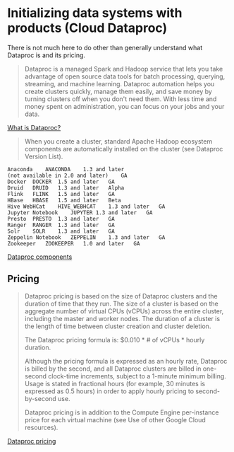 # Initializing data systems with products (Cloud Dataproc)

There is not much here to do other than generally understand what Dataproc is and its pricing.

> Dataproc is a managed Spark and Hadoop service that lets you take advantage of open source data tools for batch processing, querying, streaming, and machine learning. Dataproc automation helps you create clusters quickly, manage them easily, and save money by turning clusters off when you don't need them. With less time and money spent on administration, you can focus on your jobs and your data.

[What is Dataproc?](https://cloud.google.com/dataproc/docs/concepts/overview)

> When you create a cluster, standard Apache Hadoop ecosystem components are automatically installed on the cluster (see Dataproc Version List). 

```
Anaconda	ANACONDA	1.3 and later
(not available in 2.0 and later)	GA
Docker	DOCKER	1.5 and later	GA
Druid	DRUID	1.3 and later	Alpha
Flink	FLINK	1.5 and later	GA
HBase	HBASE	1.5 and later	Beta
Hive WebHCat	HIVE_WEBHCAT	1.3 and later	GA
Jupyter Notebook	JUPYTER	1.3 and later	GA
Presto	PRESTO	1.3 and later	GA
Ranger	RANGER	1.3 and later	GA
Solr	SOLR	1.3 and later	GA
Zeppelin Notebook	ZEPPELIN	1.3 and later	GA
Zookeeper	ZOOKEEPER	1.0 and later	GA
```

[Dataproc components](https://cloud.google.com/dataproc/docs/concepts/components/overview)

## Pricing

> Dataproc pricing is based on the size of Dataproc clusters and the duration of time that they run. The size of a cluster is based on the aggregate number of virtual CPUs (vCPUs) across the entire cluster, including the master and worker nodes. The duration of a cluster is the length of time between cluster creation and cluster deletion.
>
> The Dataproc pricing formula is: $0.010 * # of vCPUs * hourly duration.
> 
> Although the pricing formula is expressed as an hourly rate, Dataproc is billed by the second, and all Dataproc clusters are billed in one-second clock-time increments, subject to a 1-minute minimum billing. Usage is stated in fractional hours (for example, 30 minutes is expressed as 0.5 hours) in order to apply hourly pricing to second-by-second use.
>
> Dataproc pricing is in addition to the Compute Engine per-instance price for each virtual machine (see Use of other Google Cloud resources).

[Dataproc pricing](https://cloud.google.com/dataproc/pricing)
